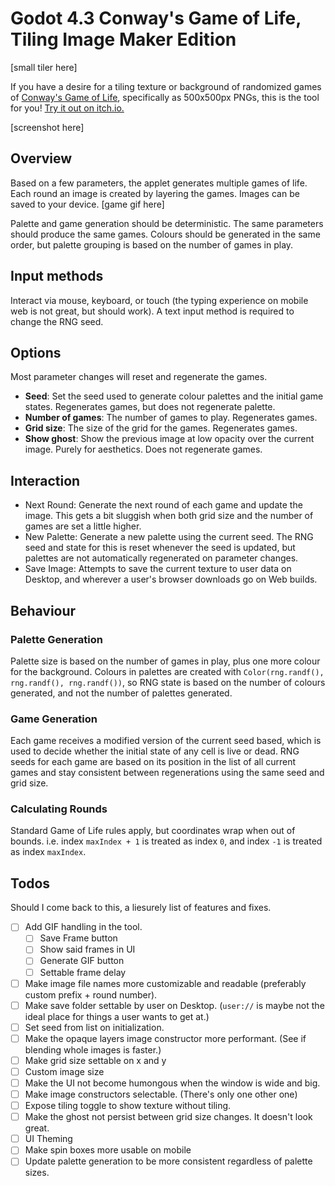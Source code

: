 # Godot 4.3 Conway's Game of Life, Tiling Image Maker Edition

[small tiler here]

If you have a desire for a tiling texture or background of randomized games of [Conway's Game of Life](https://en.wikipedia.org/wiki/Conway%27s_Game_of_Life), specifically as 500x500px PNGs, this is the tool for you!
[Try it out on itch.io.](https://smkrv.itch.io/buncha-games-of-life)

[screenshot here]

## Overview
Based on a few parameters, the applet generates multiple games of life. Each round an image is created by layering the games. Images can be saved to your device.
[game gif here]

Palette and game generation should be deterministic. The same parameters should produce the same games. Colours should be generated in the same order, but palette grouping is based on the number of games in play.

## Input methods
Interact via mouse, keyboard, or touch (the typing experience on mobile web is not great, but should work). A text input method is required to change the RNG seed.

## Options
Most parameter changes will reset and regenerate the games.
- **Seed**: Set the seed used to generate colour palettes and the initial game states. Regenerates games, but does not regenerate palette.
- **Number of games**: The number of games to play. Regenerates games.
- **Grid size**: The size of the grid for the games. Regenerates games.
- **Show ghost**: Show the previous image at low opacity over the current image. Purely for aesthetics. Does not regenerate games.

## Interaction
- Next Round: Generate the next round of each game and update the image. This gets a bit sluggish when both grid size and the number of games are set a little higher.
- New Palette: Generate a new palette using the current seed. The RNG seed and state for this is reset whenever the seed is updated, but palettes are not automatically regenerated on parameter changes.
- Save Image: Attempts to save the current texture to user data on Desktop, and wherever a user's browser downloads go on Web builds.

## Behaviour

### Palette Generation
Palette size is based on the number of games in play, plus one more colour for the background. Colours in palettes are created with `Color(rng.randf(), rng.randf(), rng.randf())`, so RNG state is based on the number of colours generated, and not the number of palettes generated.

### Game Generation
Each game receives a modified version of the current seed based, which is used to decide whether the initial state of any cell is live or dead. RNG seeds for each game are based on its position in the list of all current games and stay consistent between regenerations using the same seed and grid size.

### Calculating Rounds
Standard Game of Life rules apply, but coordinates wrap when out of bounds. i.e. index `maxIndex + 1` is treated as index `0`, and index `-1` is treated as index `maxIndex`.


## Todos
Should I come back to this, a liesurely list of features and fixes.
- [ ] Add GIF handling in the tool.
  - [ ] Save Frame button
  - [ ] Show said frames in UI
  - [ ] Generate GIF button
  - [ ] Settable frame delay
- [ ] Make image file names more customizable and readable (preferably custom prefix + round number).
- [ ] Make save folder settable by user on Desktop. (`user://` is maybe not the ideal place for things a user wants to get at.)
- [ ] Set seed from list on initialization.
- [ ] Make the opaque layers image constructor more performant. (See if blending whole images is faster.)
- [ ] Make grid size settable on x and y
- [ ] Custom image size
- [ ] Make the UI not become humongous when the window is wide and big.
- [ ] Make image constructors selectable. (There's only one other one)
- [ ] Expose tiling toggle to show texture without tiling.
- [ ] Make the ghost not persist between grid size changes. It doesn't look great.
- [ ] UI Theming
- [ ] Make spin boxes more usable on mobile
- [ ] Update palette generation to be more consistent regardless of palette sizes.
